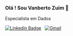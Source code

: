 ### Olá ! Sou Vanberto Zuim  👋

Especialista em Dados 

[![Linkedin Badge](https://img.shields.io/badge/Linkedin-323330?style=for-the-badge&logo=linkedin&logoColor=blue)](https://www.linkedin.com/in/vanbertozuim/) &nbsp;
[![Gmail](https://img.shields.io/badge/Gmail-D14836?style=for-the-badge&logo=gmail&logoColor=white)](vanbertozuim@gmail.com) &nbsp;


<!---
vanbertozuim/vanbertozuim is a ✨ special ✨ repository because its `README.md` (this file) appears on your GitHub profile.
You can click the Preview link to take a look at your changes.
--->
